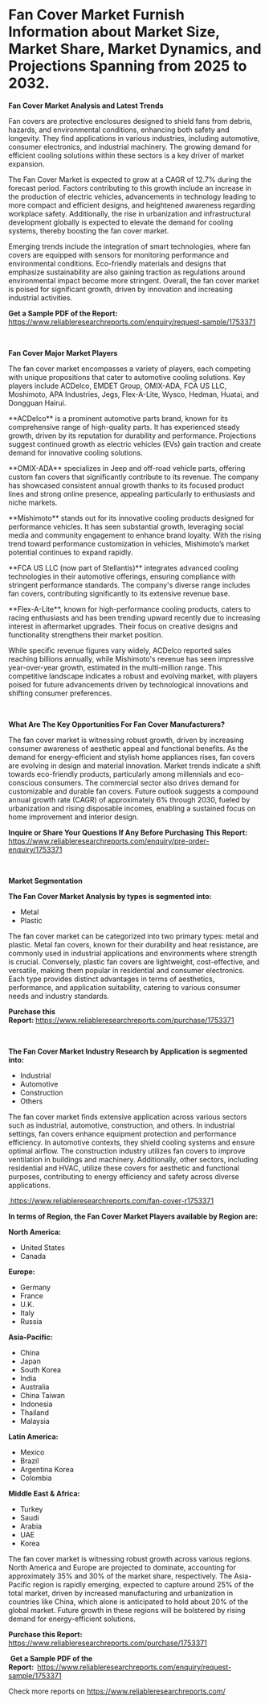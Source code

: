 <p><h1>Fan Cover Market Furnish Information about Market Size, Market Share, Market Dynamics, and Projections Spanning from 2025 to 2032.</h1></p><p><strong>Fan Cover Market Analysis and Latest Trends</strong></p>
<p><p>Fan covers are protective enclosures designed to shield fans from debris, hazards, and environmental conditions, enhancing both safety and longevity. They find applications in various industries, including automotive, consumer electronics, and industrial machinery. The growing demand for efficient cooling solutions within these sectors is a key driver of market expansion.</p><p>The Fan Cover Market is expected to grow at a CAGR of 12.7% during the forecast period. Factors contributing to this growth include an increase in the production of electric vehicles, advancements in technology leading to more compact and efficient designs, and heightened awareness regarding workplace safety. Additionally, the rise in urbanization and infrastructural development globally is expected to elevate the demand for cooling systems, thereby boosting the fan cover market.</p><p>Emerging trends include the integration of smart technologies, where fan covers are equipped with sensors for monitoring performance and environmental conditions. Eco-friendly materials and designs that emphasize sustainability are also gaining traction as regulations around environmental impact become more stringent. Overall, the fan cover market is poised for significant growth, driven by innovation and increasing industrial activities.</p></p>
<p><strong>Get a Sample PDF of the Report:&nbsp;</strong> <a href="https://www.reliableresearchreports.com/enquiry/request-sample/1753371?utm_campaign=3111&utm_medium=2&utm_source=Github&utm_content=ia&utm_term=10042025&utm_id=fan-cover">https://www.reliableresearchreports.com/enquiry/request-sample/1753371</a></p>
<p>&nbsp;</p>
<p><strong>Fan Cover Major Market Players</strong></p>
<p><p>The fan cover market encompasses a variety of players, each competing with unique propositions that cater to automotive cooling solutions. Key players include ACDelco, EMDET Group, OMIX-ADA, FCA US LLC, Moshimoto, APA Industries, Jegs, Flex-A-Lite, Wysco, Hedman, Huatai, and Dongguan Hairui.</p><p>**ACDelco** is a prominent automotive parts brand, known for its comprehensive range of high-quality parts. It has experienced steady growth, driven by its reputation for durability and performance. Projections suggest continued growth as electric vehicles (EVs) gain traction and create demand for innovative cooling solutions.</p><p>**OMIX-ADA** specializes in Jeep and off-road vehicle parts, offering custom fan covers that significantly contribute to its revenue. The company has showcased consistent annual growth thanks to its focused product lines and strong online presence, appealing particularly to enthusiasts and niche markets.</p><p>**Mishimoto** stands out for its innovative cooling products designed for performance vehicles. It has seen substantial growth, leveraging social media and community engagement to enhance brand loyalty. With the rising trend toward performance customization in vehicles, Mishimoto’s market potential continues to expand rapidly.</p><p>**FCA US LLC (now part of Stellantis)** integrates advanced cooling technologies in their automotive offerings, ensuring compliance with stringent performance standards. The company's diverse range includes fan covers, contributing significantly to its extensive revenue base.</p><p>**Flex-A-Lite**, known for high-performance cooling products, caters to racing enthusiasts and has been trending upward recently due to increasing interest in aftermarket upgrades. Their focus on creative designs and functionality strengthens their market position.</p><p>While specific revenue figures vary widely, ACDelco reported sales reaching billions annually, while Mishimoto's revenue has seen impressive year-over-year growth, estimated in the multi-million range. This competitive landscape indicates a robust and evolving market, with players poised for future advancements driven by technological innovations and shifting consumer preferences.</p></p>
<p>&nbsp;</p>
<p><strong>What Are The Key Opportunities For Fan Cover Manufacturers?</strong></p>
<p><p>The fan cover market is witnessing robust growth, driven by increasing consumer awareness of aesthetic appeal and functional benefits. As the demand for energy-efficient and stylish home appliances rises, fan covers are evolving in design and material innovation. Market trends indicate a shift towards eco-friendly products, particularly among millennials and eco-conscious consumers. The commercial sector also drives demand for customizable and durable fan covers. Future outlook suggests a compound annual growth rate (CAGR) of approximately 6% through 2030, fueled by urbanization and rising disposable incomes, enabling a sustained focus on home improvement and interior design.</p></p>
<p><strong>Inquire or Share Your Questions If Any Before Purchasing This Report:</strong> <a href="https://www.reliableresearchreports.com/enquiry/pre-order-enquiry/1753371?utm_campaign=3111&utm_medium=2&utm_source=Github&utm_content=ia&utm_term=10042025&utm_id=fan-cover">https://www.reliableresearchreports.com/enquiry/pre-order-enquiry/1753371</a></p>
<p>&nbsp;</p>
<p><strong>Market Segmentation</strong></p>
<p><strong>The Fan Cover Market Analysis by types is segmented into:</strong></p>
<p><ul><li>Metal</li><li>Plastic</li></ul></p>
<p><p>The fan cover market can be categorized into two primary types: metal and plastic. Metal fan covers, known for their durability and heat resistance, are commonly used in industrial applications and environments where strength is crucial. Conversely, plastic fan covers are lightweight, cost-effective, and versatile, making them popular in residential and consumer electronics. Each type provides distinct advantages in terms of aesthetics, performance, and application suitability, catering to various consumer needs and industry standards.</p></p>
<p><strong>Purchase this Report:&nbsp;</strong><a href="https://www.reliableresearchreports.com/purchase/1753371?utm_campaign=3111&utm_medium=2&utm_source=Github&utm_content=ia&utm_term=10042025&utm_id=fan-cover">https://www.reliableresearchreports.com/purchase/1753371</a></p>
<p>&nbsp;</p>
<p><strong>The Fan Cover Market Industry Research by Application is segmented into:</strong></p>
<p><ul><li>Industrial</li><li>Automotive</li><li>Construction</li><li>Others</li></ul></p>
<p><p>The fan cover market finds extensive application across various sectors such as industrial, automotive, construction, and others. In industrial settings, fan covers enhance equipment protection and performance efficiency. In automotive contexts, they shield cooling systems and ensure optimal airflow. The construction industry utilizes fan covers to improve ventilation in buildings and machinery. Additionally, other sectors, including residential and HVAC, utilize these covers for aesthetic and functional purposes, contributing to energy efficiency and safety across diverse applications.</p></p>
<p><a href="https://www.reliableresearchreports.com/fan-cover-r1753371?utm_campaign=3111&utm_medium=2&utm_source=Github&utm_content=ia&utm_term=10042025&utm_id=fan-cover">&nbsp;https://www.reliableresearchreports.com/fan-cover-r1753371</a></p>
<p><strong>In terms of Region, the Fan Cover Market Players available by Region are:</strong></p>
<p>
    <p> <strong> North America: </strong>
        <ul>
            <li>United States</li>
            <li>Canada</li>
        </ul>
        </p> 
    <p> <strong> Europe: </strong>
        <ul>
            <li>Germany</li>
            <li>France</li>
            <li>U.K.</li>
            <li>Italy</li>
            <li>Russia</li>
        </ul>
        </p> 
    <p> <strong> Asia-Pacific: </strong>
        <ul>
            <li>China</li>
            <li>Japan</li>
            <li>South Korea</li>
            <li>India</li>
            <li>Australia</li>
            <li>China Taiwan</li>
            <li>Indonesia</li>
            <li>Thailand</li>
            <li>Malaysia</li>
        </ul>
        </p> 
    <p> <strong> Latin America: </strong>
        <ul>
            <li>Mexico</li>
            <li>Brazil</li>
            <li>Argentina Korea</li>
            <li>Colombia</li>
        </ul>
        </p> 
    <p> <strong> Middle East & Africa: </strong>
        <ul>
            <li>Turkey</li>
            <li>Saudi</li>
            <li>Arabia</li>
            <li>UAE</li>
            <li>Korea</li>
        </ul>
    </p>
    </p>
<p><p>The fan cover market is witnessing robust growth across various regions. North America and Europe are projected to dominate, accounting for approximately 35% and 30% of the market share, respectively. The Asia-Pacific region is rapidly emerging, expected to capture around 25% of the total market, driven by increased manufacturing and urbanization in countries like China, which alone is anticipated to hold about 20% of the global market. Future growth in these regions will be bolstered by rising demand for energy-efficient solutions.</p></p>
<p><strong>Purchase this Report: </strong><a href="https://www.reliableresearchreports.com/purchase/1753371?utm_campaign=3111&utm_medium=2&utm_source=Github&utm_content=ia&utm_term=10042025&utm_id=fan-cover">https://www.reliableresearchreports.com/purchase/1753371</a></p>
<p>&nbsp;<strong>Get a Sample PDF of the Report:&nbsp;&nbsp;</strong><a href="https://www.reliableresearchreports.com/enquiry/request-sample/1753371?utm_campaign=3111&utm_medium=2&utm_source=Github&utm_content=ia&utm_term=10042025&utm_id=fan-cover">https://www.reliableresearchreports.com/enquiry/request-sample/1753371</a></p>
<p><strong></strong></p>
<p>Check more reports on <a href="https://www.reliableresearchreports.com/?utm_campaign=3111&utm_medium=2&utm_source=Github&utm_content=ia&utm_term=10042025&utm_id=fan-cover">https://www.reliableresearchreports.com/</a></p>